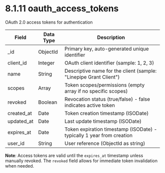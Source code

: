 # 8.1.11 oauth_access_tokens

OAuth 2.0 access tokens for authentication

| Field | Data Type | Description |
|-------|-----------|-------------|
| _id | ObjectId | Primary key, auto-generated unique identifier |
| client_id | Integer | OAuth client identifier (sample: 1, 2, 3) |
| name | String | Descriptive name for the client (sample: "Linepipe Grant Client") |
| scopes | Array | Token scopes/permissions (empty array if no specific scopes) |
| revoked | Boolean | Revocation status (true/false) - false indicates active token |
| created_at | Date | Token creation timestamp (ISODate) |
| updated_at | Date | Last update timestamp (ISODate) |
| expires_at | Date | Token expiration timestamp (ISODate) - typically 1 year from creation |
| user_id | String | User reference (ObjectId as string) |

**Note**: Access tokens are valid until the `expires_at` timestamp unless manually revoked. The `revoked` field allows for immediate token invalidation when needed.
